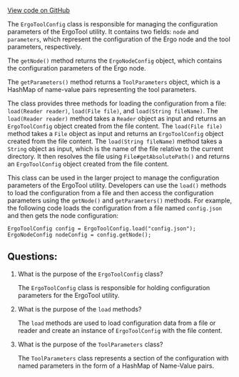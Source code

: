 [View code on GitHub](https://github.com/ergoplatform/ergo-appkit/appkit/src/main/java/org/ergoplatform/appkit/config/ErgoToolConfig.java)

The `ErgoToolConfig` class is responsible for managing the configuration parameters of the ErgoTool utility. It contains two fields: `node` and `parameters`, which represent the configuration of the Ergo node and the tool parameters, respectively. 

The `getNode()` method returns the `ErgoNodeConfig` object, which contains the configuration parameters of the Ergo node. 

The `getParameters()` method returns a `ToolParameters` object, which is a HashMap of name-value pairs representing the tool parameters. 

The class provides three methods for loading the configuration from a file: `load(Reader reader)`, `load(File file)`, and `load(String fileName)`. The `load(Reader reader)` method takes a `Reader` object as input and returns an `ErgoToolConfig` object created from the file content. The `load(File file)` method takes a `File` object as input and returns an `ErgoToolConfig` object created from the file content. The `load(String fileName)` method takes a `String` object as input, which is the name of the file relative to the current directory. It then resolves the file using `File#getAbsolutePath()` and returns an `ErgoToolConfig` object created from the file content. 

This class can be used in the larger project to manage the configuration parameters of the ErgoTool utility. Developers can use the `load()` methods to load the configuration from a file and then access the configuration parameters using the `getNode()` and `getParameters()` methods. For example, the following code loads the configuration from a file named `config.json` and then gets the node configuration:

```
ErgoToolConfig config = ErgoToolConfig.load("config.json");
ErgoNodeConfig nodeConfig = config.getNode();
```
## Questions: 
 1. What is the purpose of the `ErgoToolConfig` class?
    
    The `ErgoToolConfig` class is responsible for holding configuration parameters for the ErgoTool utility.

2. What is the purpose of the `load` methods?
    
    The `load` methods are used to load configuration data from a file or reader and create an instance of `ErgoToolConfig` with the file content.

3. What is the purpose of the `ToolParameters` class?
    
    The `ToolParameters` class represents a section of the configuration with named parameters in the form of a HashMap of Name-Value pairs.